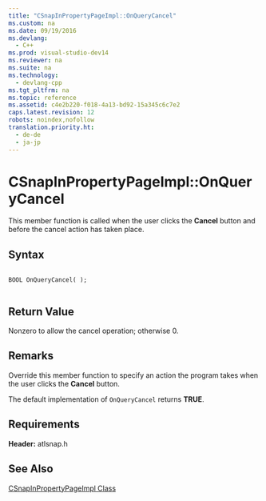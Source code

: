 ```yaml
---
title: "CSnapInPropertyPageImpl::OnQueryCancel"
ms.custom: na
ms.date: 09/19/2016
ms.devlang: 
  - C++
ms.prod: visual-studio-dev14
ms.reviewer: na
ms.suite: na
ms.technology: 
  - devlang-cpp
ms.tgt_pltfrm: na
ms.topic: reference
ms.assetid: c4e2b220-f018-4a13-bd92-15a345c6c7e2
caps.latest.revision: 12
robots: noindex,nofollow
translation.priority.ht: 
  - de-de
  - ja-jp
---
```

# CSnapInPropertyPageImpl::OnQueryCancel
This member function is called when the user clicks the **Cancel** button and before the cancel action has taken place.  
  
## Syntax  
  
```  
  
BOOL OnQueryCancel( );  
  
```  
  
## Return Value  
 Nonzero to allow the cancel operation; otherwise 0.  
  
## Remarks  
 Override this member function to specify an action the program takes when the user clicks the **Cancel** button.  
  
 The default implementation of `OnQueryCancel` returns **TRUE**.  
  
## Requirements  
 **Header:** atlsnap.h  
  
## See Also  
 [CSnapInPropertyPageImpl Class](../vs140/CSnapInPropertyPageImpl-Class.md)